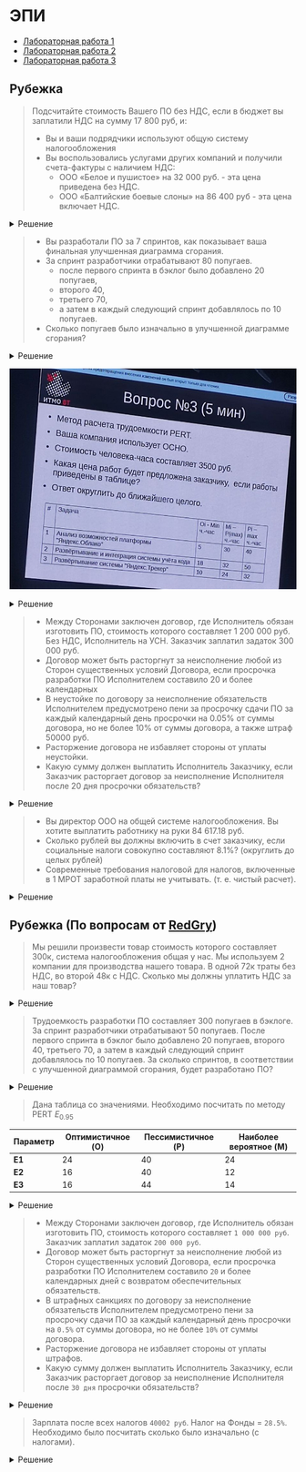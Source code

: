 # ЭПИ

- [Лабораторная работа 1](Lab1/Lab1_Юнусов_Лапин.pdf)
- [Лабораторная работа 2](Lab2/Lab2_Юнусов_Лапин.pdf)
- [Лабораторная работа 3](Lab3/Lab3_Юнусов_Лапин.pdf)

## Рубежка

> Подсчитайте стоимость Вашего ПО без НДС, если в бюджет вы заплатили НДС на сумму 17 800 руб, и:
> - Вы и ваши подрядчики используют общую систему налогообложения
> - Вы воспользовались услугами других компаний и получили счета-фактуры с наличием НДС:
>	- ООО «Белое и пушистое» на 32 000 руб. - эта цена приведена без НДС.
>	- ООО «Балтийские боевые слоны» на 86 400 руб - эта цена включает НДС.

<details>
    <summary>Решение</summary>

1. **Первая компания**:
   - **Расходы без НДС**: 32 000 рублей
   - **Стоимость без НДС (но она его все равно заплатила)**: 
     - **Входящий НДС**: 32 000 × 0.2 = 6 400 рублей
2. **Вторая компания**:
   - **Расходы с НДС**: 86 400 рублей
   - **НДС включен в стоимость**: 
     - **База без НДС**: 86 400 ÷ 1.20 = 72 000 рублей
     - **Входящий НДС**: 86 400 - 72 000 = 14 400 рублей

3. **Расчёт НДС к уплате**
    - X × 0.2 = 6 400 + 14 400 + 17 800 = 38 600 рублей
    - X = 38 600 ÷ 0.2 = 193 000 рублей

### Ответ

$\fbox{193 000 рублей}$

</details>

> - Вы разработали ПО за 7 спринтов, как показывает ваша финальная улучшенная диаграмма сгорания.
> - За спринт разработчики отрабатывают 80 попугаев.
>   - после первого спринта в бэклог было добавлено 20 попугаев,
>   - второго 40,
>   - третьего 70,
>   - а затем в каждый следующий спринт добавлялось по 10 попугаев.
> - Сколько попугаев было изначально в улучшенной диаграмме сгорания?

<details>
    <summary>Решение</summary>

1. Общее количество выполненных задач за 7 спринтов:
`7 × 80 = 560`
1. Добавленные задачи после каждого спринта:
> «Все попугаи, я говорил на лекции, не могут накидываться никак иначе, кроме как перед спринтом в текущий спринт»
> © Клименков С.В.

|№|Добавлено|
|---|---|
|1| 20 |
|2| 40 |
|3| 70 |
|4| 10 |
|5| 10 |
|6| 10 |
|7| 0 |
|Итого|160|
1. Начальный бэклог:
`560 - 160 = 400`

### Ответ

$\fbox{400}$

</details>

![q3](./images/q3.jpeg)

<details>
    <summary>Решение</summary>

| $O_i$ | $M_i$ | $P_i$ | $E_i$ | $СКО_i$ | $СКО_i^2$ |
|---|---|---|---|---|---|
| $5$ | $30$ | $40$ | $\frac{55}{2}$ | $\frac{35}{6}$ | $\frac{1225}{36}$ |
| $18$ | $32$ | $50$ | $\frac{98}{3}$ | $\frac{16}{3}$ | $\frac{256}{9}$ |
| $10$ | $24$ | $32$ | $23$ | $\frac{11}{3}$ | $\frac{121}{9}$ |

$\sum E_i = \frac{499}{6}$

$СКО^2 = \sqrt{\frac{1225}{36} + \frac{256}{9} + \frac{121}{9}} = 8.71$

$E_{95} = \frac{499}{6} + 2 \cdot 8.71 = 100.6$

Цена без НДС = $100.6 \cdot 3500 = 352074.4529 руб$

Цена с НДС = $100.6 \cdot 1.2 = 422489.3435 руб$

### Ответ

$\fbox{422 489 руб}$

</details>

> - Между Сторонами заключен договор, где Исполнитель обязан изготовить ПО, стоимость которого составляет 1 200 000 руб. Без НДС, Исполнитель на УСН. Заказчик заплатил задаток 300 000 руб.
> - Договор может быть расторгнут за неисполнение любой из Сторон существенных условий Договора, если просрочка разработки ПО
Исполнителем составило 20 и более календарных
> - В неустойке по договору за неисполнение обязательств
Исполнителем предусмотрено пени за просрочку сдачи ПО за каждый календарный день просрочки на 0.05% от суммы договора, но не более 10% от суммы договора, а также штраф 50000 руб.
> - Расторжение договора не избавляет стороны от уплаты неустойки.
> - Какую сумму должен выплатить Исполнитель Заказчику, если
Заказчик расторгает договор за неисполнение Исполнителя после
20 дня просрочки обязательств?

<details>
    <summary>Решение</summary>

- Всего `1 200 000 руб`
- Задаток `300 00 руб` (Задаток возвращается в двойном размере ([Лекция 6](https://www.youtube.com/watch?v=oq5hT2W4swM&list=PLBWafxh1dFuy5v7wAueiVTuIiroN4TZAo&index=7&t=1h19m31s)))
- Штраф `50 000 руб`
- Просрок `20`
- Пени `1 200 000 × 0.05% = 600 руб/день`
    - Всего `600 × 20 = 12000 руб`, что меньше 10%.
- Итого `300 000 × 2 + 12 000 + 50 000 руб = 662 000 руб`

### Ответ

$\fbox{662 000 руб}$

</details>

> - Вы директор ООО на общей системе налогообложения. Вы хотите выплатить работнику на руки 84 617.18 руб.
> - Сколько рублей вы должны включить в счет заказчику, если социальные налоги совокупно составляют 8.1%? (округлить до целых рублей)
> - Современные требования налоговой для налогов, включенные в 1 МРОТ заработной платы не учитывать. (т. е. чистый расчет).

<details>
    <summary>Решение</summary>

- Счет: `84 617.18 ÷ 0.87 × 1.081 × 1.2 = 126 167.1332 руб`

### Ответ

$\fbox{126 167 руб}$

</details>

## Рубежка (По вопросам от [RedGry](https://github.com/RedGry/ITMO/tree/master/Economics%20Software%20Engineering))

> Мы решили произвести товар стоимость которого составляет 300к, система налогообложения общая у нас. Мы используем 2 компании для производства нашего товара. В одной 72к траты без НДС, во второй 48к с НДС. Сколько мы должны уплатить НДС за наш товар?

<details>
    <summary>Решение</summary>

Для расчёта НДС, который необходимо уплатить при продаже товара стоимостью 300 000 рублей на общей системе налогообложения, нужно учитывать как исходящий НДС (от продаж), так и входящий НДС (от расходов).

**Шаг 1: Определение исходящего НДС (от продажи)**

- **Продажная цена без НДС**: 300 000 рублей
- **Ставка НДС**: 20%
- **Исходящий НДС**: 300 000 × 20% = 60 000 рублей

**Шаг 2: Определение входящего НДС (от расходов)**

1. **Первая компания**:
   - **Расходы без НДС**: 72 000 рублей
   - **Стоимость без НДС (но она его все равно заплатила)**: 
     - **Входящий НДС**: 72 000 × 0.2 = 14 400 рублей

2. **Вторая компания**:
   - **Расходы с НДС**: 48 000 рублей
   - **НДС включен в стоимость**: 
     - **База без НДС**: 48 000 ÷ 1.20 = 40 000 рублей
     - **Входящий НДС**: 48 000 - 40 000 = 8 000 рублей

**Шаг 3: Расчёт НДС к уплате**

- **НДС к уплате** = **Исходящий НДС** - **Входящий НДС** = 60 000 - 8 000 - 14 400= **37 600 рублей**

### Ответ

$\fbox{37 600 рублей}$
</details>

> Трудоемкость разработки ПО составляет 300 попугаев в бэклоге. За спринт разработчики отрабатывают 50 попугаев. После первого спринта в бэклог было добавлено 20 попугаев, второго 40, третьего 70, а затем в каждый следующий спринт добавлялось по 10 попугаев. За сколько спринтов, в соответствии с улучшенной диаграммой сгорания, будет разработано ПО?

<details>
    <summary>Решение</summary>

Чтобы определить, за сколько спринтов будет разработано ПО с учетом добавления новых попугаев в бэклог после каждого спринта, рассмотрим процесс пошагово.

### Исходные данные

- **Начальный бэклог:** 300 попугаев
- **Скорость разработки:** 50 попугаев за спринт
- **Добавления в бэклог:**
  - После 1-го спринта: +20 попугаев
  - После 2-го спринта: +40 попугаев
  - После 3-го спринта: +70 попугаев
  - Начиная с 4-го спринта и далее: +10 попугаев после каждого спринта

### Пошаговый расчет

| Спринт | Начальный бэклог | Разработано | Остаток до добавления | Добавлено | Итоговый бэклог |
|--------|-------------------|-------------|------------------------|-----------|------------------|
| 1      | 300               | 50          | 250                    | +20       | 270              |
| 2      | 270               | 50          | 220                    | +40       | 260              |
| 3      | 260               | 50          | 210                    | +70       | 280              |
| 4      | 280               | 50          | 230                    | +10       | 240              |
| 5      | 240               | 50          | 190                    | +10       | 200              |
| 6      | 200               | 50          | 150                    | +10       | 160              |
| 7      | 160               | 50          | 110                    | +10       | 120              |
| 8      | 120               | 50          | 70                     | +10       | 80               |
| 9      | 80                | 50          | 30                     | +10       | 40               |
| 10     | 40                | 40          | 0                      | —         | 0                |

### Подробное объяснение

1. **Спринты 1-3:** На начальных этапах добавление попугаев увеличается значительными плюсами (20, 40, 70 попугаев соответственно).
2. **Спринты 4 и далее:** Добавление стабилизируется на уровне 10 попугаев за спринт.
3. **Итого:** К 10-му спринту весь бэклог будет успешно отработан, и ПО будет завершено.

### Ответ

$\fbox{10 спринтов}$

</details>

> Дана таблица со значениями.
Необходимо посчитать по методу PERT $E_{0.95}$

| Параметр   | Оптимистичное (O) | Пессимистичное (P) | Наиболее вероятное (M) |  
|------------|--------------------|---------------------|------------------------|
| **E1**     | 24                | 40                 | 24                    |
| **E2**     | 16                | 40                 | 12                    |
| **E3**     | 16                | 44                 | 14                    |

<details>
    <summary>Решение</summary>

---
$E_1 = \frac{24+40+4\cdot 24}{6}= \frac{80}{3}$

$E_2 = \frac{16+40+4\cdot 12}{6}= \frac{52}{3}$

$E_3 = \frac{16+44+4\cdot 14}{6}= \frac{58}{3}$

$E = \frac{80}{3} + \frac{52}{3} + \frac{58}{3} = \frac{190}{3}$

---
$СКО_1 = \frac{40-24}{6}=\frac{8}{3}$

$СКО_2 = \frac{40-16}{6}=4$

$СКО_3 = \frac{44-16}{6}=\frac{14}{3}$

$СКО = \sqrt{СКО_1^2 + СКО_2^2 + СКО_3^2} = \frac{2\sqrt{101}}{3}$

---

$E_{0.95} = E + 2\cdot СКО = \frac{190}{3} + 2\cdot \frac{2\sqrt{101}}{3} = 76.73$

### Ответ

$\fbox{77}$
</details>


> - Между Сторонами заключен договор, где Исполнитель обязан изготовить ПО, стоимость которого составляет `1 000 000 руб`. Заказчик заплатил задаток `200 000 руб`.
> - Договор может быть расторгнут за неисполнение любой из Сторон существенных условий Договора, если просрочка разработки ПО Исполнителем составило `20` и более календарных дней с возвратом обеспечительных обязательств.
> - В штрафных санкциях по договору за неисполнение обязательств Исполнителем предусмотрено пени за просрочку сдачи ПО за каждый календарный день просрочки на `0.5%` от суммы договора, но не более `10%` от суммы договора.
> - Расторжение договора не избавляет стороны от уплаты штрафов.
> - Какую сумму должен выплатить Исполнитель Заказчику, если Заказчик расторгает договор за неисполнение Исполнителя после `30 дня` просрочки обязательств?

<details>
    <summary>Решение</summary>
Разберёмся по шагам:

1) Базовая сумма договора: 1 000 000 руб.  
2) Задаток (или иное обеспечительное обязательство), уплаченный Заказчиком Исполнителю: 200 000 руб.

   Задаток возвращается в двойном размере ([Лекция 6](https://www.youtube.com/watch?v=oq5hT2W4swM&list=PLBWafxh1dFuy5v7wAueiVTuIiroN4TZAo&index=7&t=1h19m31s)) = 400 000 руб.
4) Штрафные санкции по договору: 0,5 % в день от суммы договора за просрочку, но не более 10 % от суммы всего договора.  
   • 0,5 % от 1 000 000 руб. = 5 000 руб. в день  
   • За 30 дней просрочки «чистая» неустойка составила бы 30 × 5 000 = 150 000 руб.,  
     однако по условию договора максимум — 10 %, то есть 100 000 руб.  
5) Возможность расторжения при просрочке ≥ 20 дней с возвратом обеспечительных обязательств означает, что Исполнитель обязан вернуть задаток (200 000 руб.) и уплатить начисленную неустойку (100 000 руб.).  
6) Итого Исполнитель должен выплатить Заказчику:  
   $ 400000 руб$. (возврат задатка)  
   $+ 100000 руб$. (штраф за просрочку, ограниченный 10 %)  
   $= 500000 руб$.
### Ответ

$\fbox{500 000 руб}$
</details>

> Зарплата после всех налогов `40002 руб`. Налог на Фонды = `28.5%`. Необходимо было посчитать сколько было изначально (с налогами).

<details>
    <summary>Решение</summary>

<details>
    <summary>Подробно:</summary>
Шаг 1. Определяем «грязную» заработную плату (базу для НДФЛ)
Чистая зарплата = 40002 руб

Чистая зарплата = Грязная зарплата × (1 – 13%)

40 002 = Грязная зарплата × 0,87

Отсюда
Грязная зарплата = 40 002 / 0,87 ≈ 45 979,31 руб.

Шаг 2. Рассчитываем страховые взносы (28.5% от «грязной»)

Взносы в фонды = 45 979,31 × 0,285 ≈ 13104,10 руб.

Грязная зарплата + Взносы в фонды = 45 979,3 + 13104,10 ≈ 59083,41 руб

Шаг 3. Рассчитываем НДС (20%)

НДС = 59083,41 × 0,2 ≈ 11816,68 руб

Итого:

Грязная зарплата + Взносы в фонды + НДС = 59083,41 + 11816,68 ≈ 70900 руб
</details>
<details>
    <summary>Коротко:</summary>
Изначально = (40002 / 0,87) × 1.285 × 1.2 = 70900 руб
</details>

### Ответ

$\fbox{70900 руб}$
</details>
